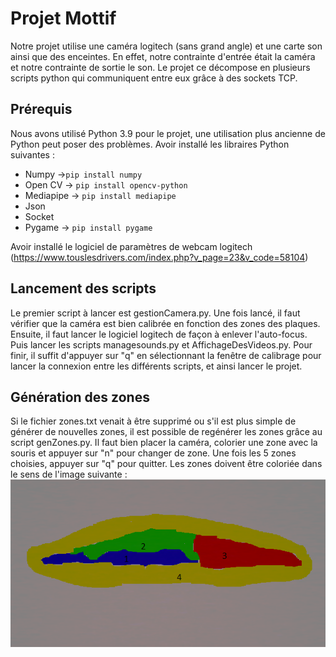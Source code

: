 # Projet Mottif

Notre projet utilise une caméra logitech (sans grand angle) et une carte son ainsi que des enceintes. En effet, notre contrainte d'entrée était la caméra et notre contrainte de sortie le son.
Le projet ce décompose en plusieurs scripts python qui communiquent entre eux grâce à des sockets TCP.

## Prérequis
Nous avons utilisé Python 3.9 pour le projet, une utilisation plus ancienne de Python peut poser des problèmes.
Avoir installé les libraires Python suivantes :
 - Numpy ->`pip install numpy`
 - Open CV -> `pip install opencv-python`
 - Mediapipe -> `pip install mediapipe`
 - Json
 - Socket
 - Pygame -> `pip install pygame`

Avoir installé le logiciel de paramètres de webcam logitech (https://www.touslesdrivers.com/index.php?v_page=23&v_code=58104)


## Lancement des scripts
Le premier script à lancer est gestionCamera.py. Une fois lancé, il faut vérifier que la caméra est bien calibrée en fonction des zones des plaques.
Ensuite, il faut lancer le logiciel logitech de façon à enlever l'auto-focus. Puis lancer les scripts managesounds.py et AffichageDesVideos.py. 
Pour finir, il suffit d'appuyer sur "q" en sélectionnant la fenêtre de calibrage pour lancer la connexion entre les différents scripts, et ainsi lancer le projet.

## Génération des zones
Si le fichier zones.txt venait à être supprimé ou s'il est plus simple de générer de nouvelles zones, il est possible de regénérer les zones grâce au script genZones.py.
Il faut bien placer la caméra, colorier une zone avec la souris et appuyer sur "n" pour changer de zone. Une fois les 5 zones choisies, appuyer sur "q" pour quitter. Les zones doivent être coloriée dans le sens de l'image suivante :
![Zones](zones.png)